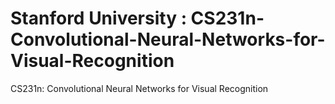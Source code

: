 # Stanford University : CS231n-Convolutional-Neural-Networks-for-Visual-Recognition
CS231n: Convolutional Neural Networks for Visual Recognition  
